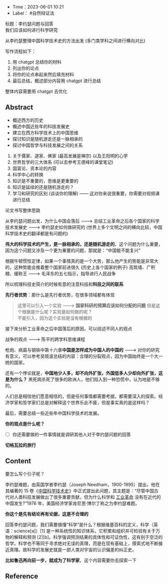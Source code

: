 - Time：2023-06-01 10:21
- Label： #自然辩证法

标题：李约瑟问题与回答  
我们应该如何进行科学研究

从李约瑟整理中国科学技术史的方法出发 (多门类学科之间进行横向对比)

写作流程如下：

1. 用 chatgpt 总结你的材料
2. 列出你的论点
3. 将你的论点串起来然后填充材料
4. 最后总结，概述部分内容用 chatgpt 进行总结

整体内容需要用 chatgpt 去优化

## Abstract

- 概述西方的历史
- 概述中国近些年的科技发展史
- 建立在西方科学技术上的中国思维
- 探讨知识是随机游走还是一脉相承的
- 探讨中国哲学与科技发展之间的关系

1. 关于儒家、道家、佛家 (最高发展是禅宗) 以及王阳明的心学
2. 世界哲学的三大体系 (可以去参考王德峰的课堂笔记)
3. 国富论、资本论的内容
4. 科学中心的转换
5. 知识是不重要的，思维是更重要的
6. 知识是延续的还是随机游走的？
7. 学习和研究的区别 (谈谈你的理解) —— 这对你来说很重要，你需要对视频课进行总结

论文书写整体思路

从李约瑟问题出发，为什么中国会落后 ---> 总结工业革命之后各个国家的科学技术发展史 ---> 李约瑟史如何做研究的 (世界上多个文明之间的横向比较，中国科学技术史的翻译都是有问题的)

**伟大的科学技术的产生，是一脉相承的，还是随机游走的**，这个问题为什么重要，因为这个问题又涉及一个更为重要的问题，那就是：“中国能不能复兴”

根据牛顿惯性定律，如果一个事情真的是一个大势，那么他产生的势能是非常大的，这种势能会推着整个国家前进很久 (历史上各个国家的例子) 高筑墙、广积粮、缓称王 ---> 毛泽东的五七指示，指导进行人民战争

所以梳理科技史简介的时候有意的注意科技和**科技之间的联系**

**先行者优势**：那什么是先行者优势，在很多领域都有体现

> 这里可以引入一个实验 ---> **国家科研的预算应该如何分配的问题** 但是这个根据是什么呢？实验是如何做的呢？  
> 不能引入，因为这个实验是没有根据的

接下来分析工业革命之后中国落后的原因，可以综述不同人的观点

战争的观点 ---> 陈平的跨学科思维课程

枪炮、病菌与钢铁中第十六章**中国是怎样成为中国人的中国的** ---> 对你的研究有意义，可以参考吴晓波总结的内容：合理的分裂观点，因为中国始终是一个大一统的国家。

还有一个悖论就是，**中国地少人多，却不向外扩张，外国低多人少却向外扩张，这是为什么？** 黑死病杀死了很多的欧洲人，他们陷入到一种恐慌中，认为地是不够的。

人们总是相信他们愿意相信的，但是任何事情都需要考据，都需要深入的探索。经济学家和哲学家们总是对解释这个世界乐此不疲，但是事实真的是这样吗？

最后，需要总结一些近些年中国科学技术的发展。

**你的观点是什么呢？**

- [ ] 你还需要做的一件事情就是调研其他人对于李约瑟问题的回答

**切格瓦拉的旅行**

## Content

要怎么写个引子呢？

李约瑟难题，由英国学者李约瑟（Joseph Needham，1900-1995）提出，他在其编著的 15 卷《[中国科学技术史](https://baike.baidu.com/item/%E4%B8%AD%E5%9B%BD%E7%A7%91%E5%AD%A6%E6%8A%80%E6%9C%AF%E5%8F%B2/67645?fromModule=lemma_inlink)》中正式提出此问题，其主题是：“尽管中国古代对人类科技发展做出了很多重要贡献，但为什么科学和 [工业革命](https://baike.baidu.com/item/%E5%B7%A5%E4%B8%9A%E9%9D%A9%E5%91%BD/895?fromModule=lemma_inlink) 没有在近代的中国发生?”1976 年，美国经济学家肯尼思·博尔丁称之为李约瑟难题。

**你这个是先有结论再有论据，这是不合理的**

回答李约瑟问题，我们需要搞懂“科学”是什么？根据维基百科的定义，科学（英语：science[a]）[1] 是一种系统性的知识体系，它积累和组织并可检验有关于万物的解释和预测 [2][b]。科学强调预测结果的具体性和可证伪性，这有别于空泛的哲学。科学也不等同于寻求绝对无误的真理，而是在现有基础上，摸索式地不断接近真理。故科学的发展史就是一部人类对宇宙的认识偏差的纠正史。

**比如鲁迅再向前一步，就成为了科学家**，这个内容需要你去探索一下

## Reference
